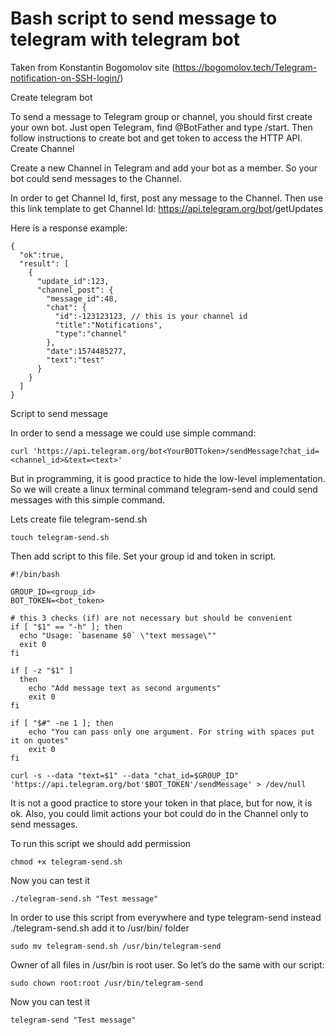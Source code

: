 # Bash script to send message to telegram with telegram bot
Taken from Konstantin Bogomolov site (https://bogomolov.tech/Telegram-notification-on-SSH-login/) 

Create telegram bot

To send a message to Telegram group or channel, you should first create your own bot. Just open Telegram, find @BotFather and type /start. Then follow instructions to create bot and get token to access the HTTP API.
Create Channel

Create a new Channel in Telegram and add your bot as a member. So your bot could send messages to the Channel.

In order to get Channel Id, first, post any message to the Channel. Then use this link template to get Channel Id:
https://api.telegram.org/bot<YourBOTToken>/getUpdates

Here is a response example:
```
{
  "ok":true,
  "result": [
    {
      "update_id":123,
      "channel_post": {
        "message_id":48,
        "chat": {
          "id":-123123123, // this is your channel id
          "title":"Notifications",
          "type":"channel"
        },
        "date":1574485277,
        "text":"test"
      }
    }
  ]
}
```

Script to send message

In order to send a message we could use simple command:
```
curl 'https://api.telegram.org/bot<YourBOTToken>/sendMessage?chat_id=<channel_id>&text=<text>'
```

But in programming, it is good practice to hide the low-level implementation. So we will create a linux terminal command telegram-send and could send messages with this simple command.

Lets create file telegram-send.sh
```
touch telegram-send.sh
```

Then add script to this file. Set your group id and token in script.
```
#!/bin/bash
    
GROUP_ID=<group_id>
BOT_TOKEN=<bot_token>

# this 3 checks (if) are not necessary but should be convenient
if [ "$1" == "-h" ]; then
  echo "Usage: `basename $0` \"text message\""
  exit 0
fi

if [ -z "$1" ]
  then
    echo "Add message text as second arguments"
    exit 0
fi

if [ "$#" -ne 1 ]; then
    echo "You can pass only one argument. For string with spaces put it on quotes"
    exit 0
fi

curl -s --data "text=$1" --data "chat_id=$GROUP_ID" 'https://api.telegram.org/bot'$BOT_TOKEN'/sendMessage' > /dev/null
```

It is not a good practice to store your token in that place, but for now, it is ok. Also, you could limit actions your bot could do in the Channel only to send messages.

To run this script we should add permission
```
chmod +x telegram-send.sh
```

Now you can test it
```
./telegram-send.sh "Test message"
```

In order to use this script from everywhere and type telegram-send instead ./telegram-send.sh add it to /usr/bin/ folder
```
sudo mv telegram-send.sh /usr/bin/telegram-send
```

Owner of all files in /usr/bin is root user. So let’s do the same with our script:
```
sudo chown root:root /usr/bin/telegram-send
```

Now you can test it
```
telegram-send "Test message"
```














